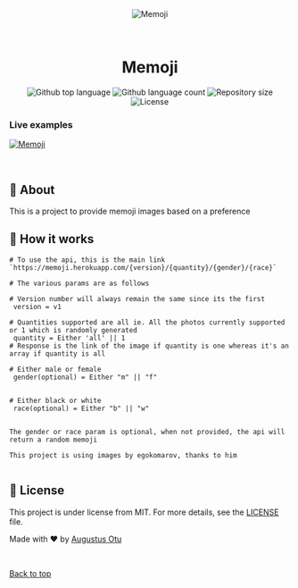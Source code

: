 <div align="center" id="top"> 
  <img src="./.github/app.gif" alt="Memoji" />

  &#xa0;

  <!-- <a href="https://memoji.netlify.app">Demo</a> -->
</div>

<h1 align="center">Memoji</h1>

<p align="center">
  <img alt="Github top language" src="https://img.shields.io/github/languages/top/augani/memoji?color=56BEB8">

  <img alt="Github language count" src="https://img.shields.io/github/languages/count/augani/memoji?color=56BEB8">

  <img alt="Repository size" src="https://img.shields.io/github/repo-size/augani/memoji?color=56BEB8">

  <img alt="License" src="https://img.shields.io/github/license/augani/memoji?color=56BEB8">

  <!-- <img alt="Github issues" src="https://img.shields.io/github/issues/augani/memoji?color=56BEB8" /> -->

  <!-- <img alt="Github forks" src="https://img.shields.io/github/forks/augani/memoji?color=56BEB8" /> -->

  <!-- <img alt="Github stars" src="https://img.shields.io/github/stars/augani/memoji?color=56BEB8" /> -->
</p>

<!-- Status -->

<!-- <h4 align="center"> 
	🚧  Memoji 🚀 Under construction...  🚧
</h4> 

<hr> -->

### Live examples

[![Memoji](https://badgen.net/badge/Memoji/View%20page/cyan)](https://augani.github.io/memoji/)

<br>

## :dart: About ##

This is a project to provide memoji images based on a preference

## :rocket: How it works ##


```
# To use the api, this is the main link
`https://memoji.herokuapp.com/{version}/{quantity}/{gender}/{race}`

# The various params are as follows

# Version number will always remain the same since its the first
 version = v1

# Quantities supported are all ie. All the photos currently supported or 1 which is randomly generated
 quantity = Either 'all' || 1
# Response is the link of the image if quantity is one whereas it's an array if quantity is all 

# Either male or female
 gender(optional) = Either "m" || "f"


# Either black or white
 race(optional) = Either "b" || "w"


The gender or race param is optional, when not provided, the api will return a random memoji

This project is using images by egokomarov, thanks to him


```

## :memo: License ##

This project is under license from MIT. For more details, see the [LICENSE](LICENSE.md) file.


Made with :heart: by <a href="https://github.com/augani" target="_blank">Augustus Otu</a>

&#xa0;

<a href="#top">Back to top</a>
